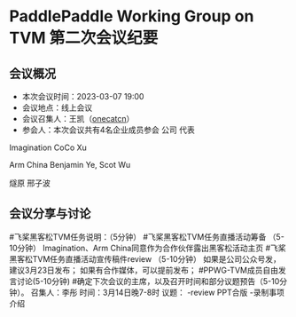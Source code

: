 # PaddlePaddle Working Group on TVM 第二次会议纪要

## 会议概况

- 本次会议时间：2023-03-07 19:00
- 会议地点：线上会议
- 会议召集人：王凯（[onecatcn](https://github.com/onecat)）
- 参会人：本次会议共有4名企业成员参会
公司	代表

Imagination	CoCo Xu

Arm China	Benjamin Ye, Scot Wu

燧原	邢子波


## 会议分享与讨论

#飞桨黑客松TVM任务说明：（5分钟）
#飞桨黑客松TVM任务直播活动筹备 （5-10分钟）
Imagination、Arm China同意作为合作伙伴露出黑客松活动主页
#飞桨黑客松TVM任务直播活动宣传稿件review （5-10分钟）
如果是公司公众号发，建议3月23日发布；
如果有合作媒体，可以提前发布；
#PPWG-TVM成员自由发言讨论(5-10分钟)
#确定下次会议的主席，以及召开时间和部分议题预告（5-10分钟）。
召集人：李彤
时间：3月14日晚7-8时
议题：
-review PPT合版
-录制事项介绍